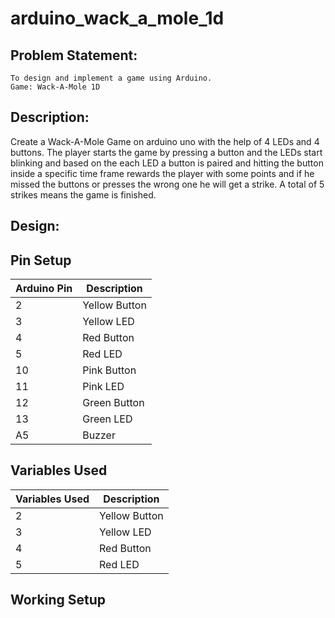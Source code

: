 # arduino_wack_a_mole_1d


## Problem Statement:
	To design and implement a game using Arduino.
	Game: Wack-A-Mole 1D

## Description:

Create a Wack-A-Mole Game on arduino uno with the help of 4 LEDs and 4 buttons. 
The player starts the game by pressing a button and the LEDs start blinking and based on the each LED a button is paired and hitting the button inside a specific time frame rewards the player with some points and if he missed the buttons or presses the  wrong one he will get a strike. A total of 5 strikes means the game is finished.


## Design:




## Pin Setup

| Arduino Pin | Description |
| --- | --- |
|  2 | Yellow Button |
|  3 | Yellow LED |
|  4 | Red Button |
|  5 | Red LED |
| 10 | Pink Button |
| 11 | Pink LED |
| 12 | Green Button |
| 13 | Green LED |
| A5 | Buzzer |


## Variables Used 
| Variables Used | Description |
| --- | --- |
|  2 | Yellow Button |
|  3 | Yellow LED |
|  4 | Red Button |
|  5 | Red LED |

## Working Setup

